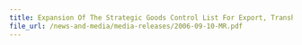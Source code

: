 ```yaml
---
title: Expansion Of The Strategic Goods Control List For Export, Transhipment And Transit
file_url: /news-and-media/media-releases/2006-09-10-MR.pdf
---
```

